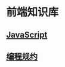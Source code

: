 # 前端知识库

## [JavaScript](./javascript/javascript-catalogue.md)

## [编程规约](./style-guide/style-guide.md)
